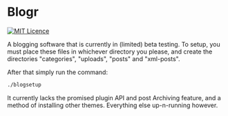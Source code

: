 # Blogr
[![MIT Licence](https://badges.frapsoft.com/os/mit/mit.svg?v=103)](https://opensource.org/licenses/mit-license.php) 

A blogging software that is currently in (limited) beta testing. To setup, you must place these files in whichever directory you please, and create the directories "categories", "uploads", "posts" and "xml-posts". 

After that simply run the command:
```sh
./blogsetup
```
It currently lacks the promised plugin API and post Archiving feature, and a method of installing other themes. Everything else up-n-running however.
